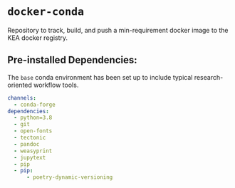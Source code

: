 # `docker-conda`

Repository to track, build, and push a min-requirement docker image to the KEA docker registry. 

## Pre-installed Dependencies: 
The `base` conda environment has been set up to include typical research-oriented workflow tools. 

```yaml
channels:
  - conda-forge
dependencies:
  - python=3.8
  - git
  - open-fonts
  - tectonic
  - pandoc
  - weasyprint
  - jupytext
  - pip
  - pip:
      - poetry-dynamic-versioning
```

